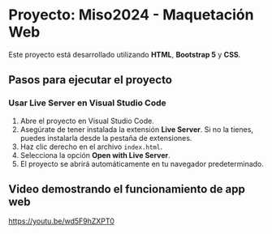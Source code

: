 # Proyecto: **Miso2024 - Maquetación Web**

Este proyecto está desarrollado utilizando **HTML**, **Bootstrap 5** y **CSS**.

## Pasos para ejecutar el proyecto

### Usar Live Server en Visual Studio Code

1. Abre el proyecto en Visual Studio Code.
2. Asegúrate de tener instalada la extensión **Live Server**. Si no la tienes, puedes instalarla desde la pestaña de extensiones.
3. Haz clic derecho en el archivo `index.html`.
4. Selecciona la opción **Open with Live Server**.
5. El proyecto se abrirá automáticamente en tu navegador predeterminado.

## Video demostrando el funcionamiento de app web
https://youtu.be/wd5F9hZXPT0